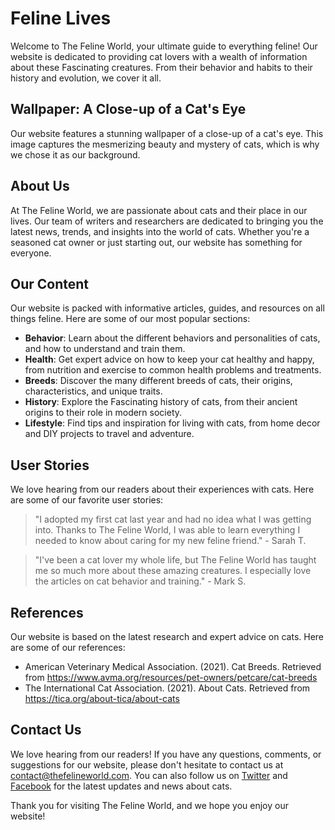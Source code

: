 <!--font:Futura-->

# Feline Lives

Welcome to The Feline World, your ultimate guide to everything feline! Our website is dedicated to providing cat lovers with a wealth of information about these Fas<wbr>ci<wbr>na<wbr>ting creatures. From their behavior and habits to their history and evolution, we cover it all.

## Wallpaper: A Close-up of a Cat's Eye

Our website features a stunning wallpaper of a close-up of a cat's eye. This image captures the mesmerizing beauty and mystery of cats, which is why we chose it as our background.

## About Us

At The Feline World, we are passionate about cats and their place in our lives. Our team of writers and researchers are dedicated to bringing you the latest news, trends, and insights into the world of cats. Whether you're a seasoned cat owner or just starting out, our website has something for everyone.

## Our Content

Our website is packed with informative articles, guides, and resources on all things feline. Here are some of our most popular sections:

-   **Behavior**: Learn about the different behaviors and personalities of cats, and how to understand and train them.
-   **Health**: Get expert advice on how to keep your cat healthy and happy, from nutrition and exercise to common health problems and treatments.
-   **Breeds**: Discover the many different breeds of cats, their origins, characteristics, and unique traits.
-   **History**: Explore the Fas<wbr>ci<wbr>na<wbr>ting history of cats, from their ancient origins to their role in modern society.
-   **Lifestyle**: Find tips and inspiration for living with cats, from home decor and DIY projects to travel and adventure.

## User Stories

We love hearing from our readers about their experiences with cats. Here are some of our favorite user stories:

> "I adopted my first cat last year and had no idea what I was getting into. Thanks to The Feline World, I was able to learn everything I needed to know about caring for my new feline friend." - Sarah T.

> "I've been a cat lover my whole life, but The Feline World has taught me so much more about these amazing creatures. I especially love the articles on cat behavior and training." - Mark S.

## References

Our website is based on the latest research and expert advice on cats. Here are some of our references:

-   American Veterinary Medical Association. (2021). Cat Breeds. Retrieved from https://www.avma.org/resources/pet-owners/petcare/cat-breeds
-   The International Cat Association. (2021). About Cats. Retrieved from https://tica.org/about-tica/about-cats

## Contact Us

We love hearing from our readers! If you have any questions, comments, or suggestions for our website, please don't hesitate to contact us at [contact@thefelineworld.com](mailto:contact@thefelineworld.com). You can also follow us on [Twitter](#) and [Facebook](#) for the latest updates and news about cats.

Thank you for visiting The Feline World, and we hope you enjoy our website!

<!--

Write me content for website with wallpaper which alt text is:

"A close-up of a cat’s eye"

The name/title of the page should not be 1:1 copy of the alt text but rather a real content of the website which is using this wallpaper.

- Use markdown format
- Start with heading
- Heading should be short and concise
- The content should look like a real website
- The website should not be about the wallpaper, wallpaper is just a related background
- Heading should be contain work "wallpaper" or "background"
- Include real sections like references, contact, user stories, etc. use things relevant to the page purpose.
- Feel free to use structure like headings, bullets, numbering, blockquotes, paragraphs, horizontal lines, etc.
- You can use formatting like bold or _italic_
- You can include UTF-8 emojis
- Links should be only #hash anchors (and you can refer to the document itself)
- Do not include images


---


# The Feline World - Exploring the Mysterious and Fas<wbr>ci<wbr>na<wbr>ting Lives of Cats

Welcome to The Feline World, your ultimate guide to everything feline! Our website is dedicated to providing cat lovers with a wealth of information about these Fas<wbr>ci<wbr>na<wbr>ting creatures. From their behavior and habits to their history and evolution, we cover it all.

## Wallpaper: A Close-up of a Cat's Eye

Our website features a stunning wallpaper of a close-up of a cat's eye. This image captures the mesmerizing beauty and mystery of cats, which is why we chose it as our background.

## About Us

At The Feline World, we are passionate about cats and their place in our lives. Our team of writers and researchers are dedicated to bringing you the latest news, trends, and insights into the world of cats. Whether you're a seasoned cat owner or just starting out, our website has something for everyone.

## Our Content

Our website is packed with informative articles, guides, and resources on all things feline. Here are some of our most popular sections:

- **Behavior**: Learn about the different behaviors and personalities of cats, and how to understand and train them.
- **Health**: Get expert advice on how to keep your cat healthy and happy, from nutrition and exercise to common health problems and treatments.
- **Breeds**: Discover the many different breeds of cats, their origins, characteristics, and unique traits.
- **History**: Explore the Fas<wbr>ci<wbr>na<wbr>ting history of cats, from their ancient origins to their role in modern society.
- **Lifestyle**: Find tips and inspiration for living with cats, from home decor and DIY projects to travel and adventure.

## User Stories

We love hearing from our readers about their experiences with cats. Here are some of our favorite user stories:

> "I adopted my first cat last year and had no idea what I was getting into. Thanks to The Feline World, I was able to learn everything I needed to know about caring for my new feline friend." - Sarah T.

> "I've been a cat lover my whole life, but The Feline World has taught me so much more about these amazing creatures. I especially love the articles on cat behavior and training." - Mark S.

## References

Our website is based on the latest research and expert advice on cats. Here are some of our references:

- American Veterinary Medical Association. (2021). Cat Breeds. Retrieved from https://www.avma.org/resources/pet-owners/petcare/cat-breeds
- The International Cat Association. (2021). About Cats. Retrieved from https://tica.org/about-tica/about-cats

## Contact Us

We love hearing from our readers! If you have any questions, comments, or suggestions for our website, please don't hesitate to contact us at [contact@thefelineworld.com](mailto:contact@thefelineworld.com). You can also follow us on [Twitter](#) and [Facebook](#) for the latest updates and news about cats.

Thank you for visiting The Feline World, and we hope you enjoy our website!

-->
